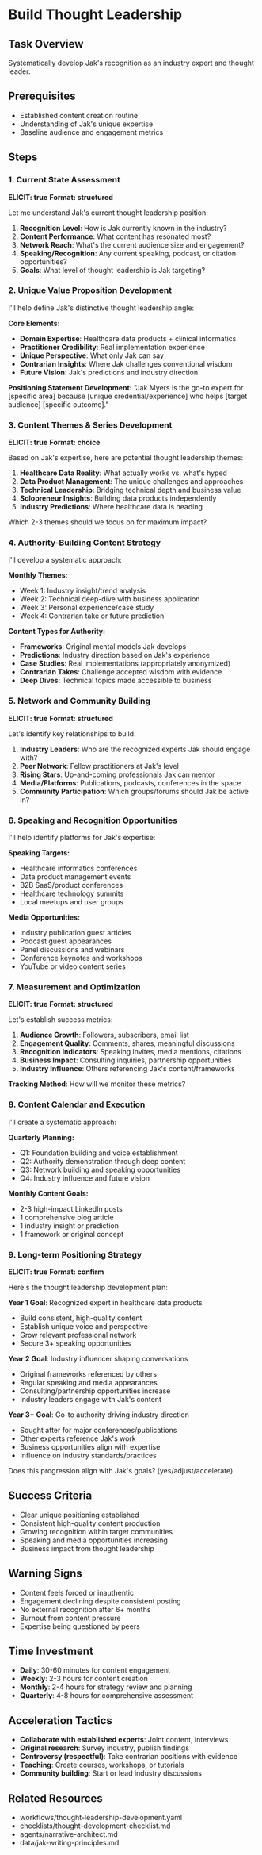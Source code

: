 # Build Thought Leadership

## Task Overview

Systematically develop Jak's recognition as an industry expert and thought leader.

## Prerequisites

- Established content creation routine
- Understanding of Jak's unique expertise
- Baseline audience and engagement metrics

## Steps

### 1. Current State Assessment

**ELICIT: true**
**Format: structured**

Let me understand Jak's current thought leadership position:

1. **Recognition Level**: How is Jak currently known in the industry?
2. **Content Performance**: What content has resonated most?
3. **Network Reach**: What's the current audience size and engagement?
4. **Speaking/Recognition**: Any current speaking, podcast, or citation opportunities?
5. **Goals**: What level of thought leadership is Jak targeting?

### 2. Unique Value Proposition Development

I'll help define Jak's distinctive thought leadership angle:

**Core Elements:**

- **Domain Expertise**: Healthcare data products + clinical informatics
- **Practitioner Credibility**: Real implementation experience
- **Unique Perspective**: What only Jak can say
- **Contrarian Insights**: Where Jak challenges conventional wisdom
- **Future Vision**: Jak's predictions and industry direction

**Positioning Statement Development:**
"Jak Myers is the go-to expert for [specific area] because [unique credential/experience] who helps [target audience] [specific outcome]."

### 3. Content Themes & Series Development

**ELICIT: true**
**Format: choice**

Based on Jak's expertise, here are potential thought leadership themes:

1. **Healthcare Data Reality**: What actually works vs. what's hyped
2. **Data Product Management**: The unique challenges and approaches
3. **Technical Leadership**: Bridging technical depth and business value
4. **Solopreneur Insights**: Building data products independently
5. **Industry Predictions**: Where healthcare data is heading

Which 2-3 themes should we focus on for maximum impact?

### 4. Authority-Building Content Strategy

I'll develop a systematic approach:

**Monthly Themes:**

- Week 1: Industry insight/trend analysis
- Week 2: Technical deep-dive with business application
- Week 3: Personal experience/case study
- Week 4: Contrarian take or future prediction

**Content Types for Authority:**

- **Frameworks**: Original mental models Jak develops
- **Predictions**: Industry direction based on Jak's experience
- **Case Studies**: Real implementations (appropriately anonymized)
- **Contrarian Takes**: Challenge accepted wisdom with evidence
- **Deep Dives**: Technical topics made accessible to business

### 5. Network and Community Building

**ELICIT: true**
**Format: structured**

Let's identify key relationships to build:

1. **Industry Leaders**: Who are the recognized experts Jak should engage with?
2. **Peer Network**: Fellow practitioners at Jak's level
3. **Rising Stars**: Up-and-coming professionals Jak can mentor
4. **Media/Platforms**: Publications, podcasts, conferences in the space
5. **Community Participation**: Which groups/forums should Jak be active in?

### 6. Speaking and Recognition Opportunities

I'll help identify platforms for Jak's expertise:

**Speaking Targets:**

- Healthcare informatics conferences
- Data product management events
- B2B SaaS/product conferences
- Healthcare technology summits
- Local meetups and user groups

**Media Opportunities:**

- Industry publication guest articles
- Podcast guest appearances
- Panel discussions and webinars
- Conference keynotes and workshops
- YouTube or video content series

### 7. Measurement and Optimization

**ELICIT: true**
**Format: structured**

Let's establish success metrics:

1. **Audience Growth**: Followers, subscribers, email list
2. **Engagement Quality**: Comments, shares, meaningful discussions
3. **Recognition Indicators**: Speaking invites, media mentions, citations
4. **Business Impact**: Consulting inquiries, partnership opportunities
5. **Industry Influence**: Others referencing Jak's content/frameworks

**Tracking Method**: How will we monitor these metrics?

### 8. Content Calendar and Execution

I'll create a systematic approach:

**Quarterly Planning:**

- Q1: Foundation building and voice establishment
- Q2: Authority demonstration through deep content
- Q3: Network building and speaking opportunities
- Q4: Industry influence and future vision

**Monthly Content Goals:**

- 2-3 high-impact LinkedIn posts
- 1 comprehensive blog article
- 1 industry insight or prediction
- 1 framework or original concept

### 9. Long-term Positioning Strategy

**ELICIT: true**
**Format: confirm**

Here's the thought leadership development plan:

**Year 1 Goal**: Recognized expert in healthcare data products

- Build consistent, high-quality content
- Establish unique voice and perspective
- Grow relevant professional network
- Secure 3+ speaking opportunities

**Year 2 Goal**: Industry influencer shaping conversations

- Original frameworks referenced by others
- Regular speaking and media appearances
- Consulting/partnership opportunities increase
- Industry leaders engage with Jak's content

**Year 3+ Goal**: Go-to authority driving industry direction

- Sought after for major conferences/publications
- Other experts reference Jak's work
- Business opportunities align with expertise
- Influence on industry standards/practices

Does this progression align with Jak's goals? (yes/adjust/accelerate)

## Success Criteria

- Clear unique positioning established
- Consistent high-quality content production
- Growing recognition within target communities
- Speaking and media opportunities increasing
- Business impact from thought leadership

## Warning Signs

- Content feels forced or inauthentic
- Engagement declining despite consistent posting
- No external recognition after 6+ months
- Burnout from content pressure
- Expertise being questioned by peers

## Time Investment

- **Daily**: 30-60 minutes for content engagement
- **Weekly**: 2-3 hours for content creation
- **Monthly**: 2-4 hours for strategy review and planning
- **Quarterly**: 4-8 hours for comprehensive assessment

## Acceleration Tactics

- **Collaborate with established experts**: Joint content, interviews
- **Original research**: Survey industry, publish findings
- **Controversy (respectful)**: Take contrarian positions with evidence
- **Teaching**: Create courses, workshops, or tutorials
- **Community building**: Start or lead industry discussions

## Related Resources

- workflows/thought-leadership-development.yaml
- checklists/thought-development-checklist.md
- agents/narrative-architect.md
- data/jak-writing-principles.md
